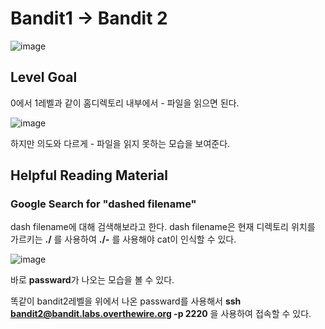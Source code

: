 # Bandit1 -> Bandit 2

![image](https://github.com/YbSain/KaliLinux/assets/108385276/73388ba5-9e4f-44b4-9d3a-205a7c2bd8e0)

## Level Goal
0에서 1레벨과 같이 홈디렉토리 내부에서 - 파일을 읽으면 된다.

![image](https://github.com/YbSain/KaliLinux/assets/108385276/f49f8cb3-4985-4bd9-9d6a-190e473e6eb7)

하지만 의도와 다르게 - 파일을 읽지 못하는 모습을 보여준다.

## Helpful Reading Material
### Google Search for "dashed filename"
dash filename에 대해 검색해보라고 한다.
dash filename은 현재 디렉토리 위치를 가르키는 __./__ 를 사용하여 **./-** 를 사용해야 cat이 인식할 수 있다.

![image](https://github.com/YbSain/KaliLinux/assets/108385276/13de770d-d339-4bce-8029-06553a62b36d)

바로 **passward**가 나오는 모습을 볼 수 있다.

똑같이 bandit2레벨을 위에서 나온 passward를 사용해서 **ssh bandit2@bandit.labs.overthewire.org -p 2220** 을 사용하여 접속할 수 있다.
